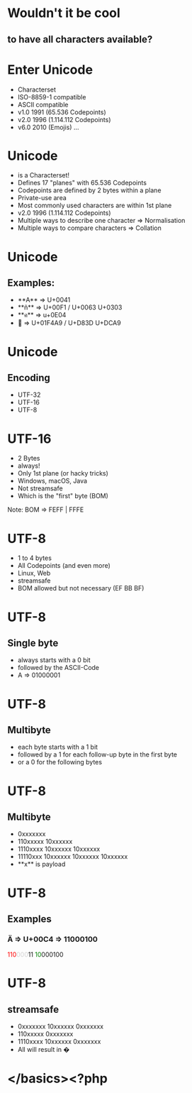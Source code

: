 # Wouldn't it be cool

## to have **all** characters available?



# Enter Unicode

* <!-- .element: class="fragment"-->Characterset
* <!-- .element: class="fragment"-->ISO-8859-1 compatible
* <!-- .element: class="fragment"-->ASCII compatible
* <!-- .element: class="fragment"-->v1.0 1991 (65.536 Codepoints)
* <!-- .element: class="fragment"-->v2.0 1996 (1.114.112 Codepoints)
* <!-- .element: class="fragment"-->v6.0 2010 (Emojis) …




# Unicode

* <!-- .element: class="fragment"-->is a Characterset!
* <!-- .element: class="fragment"-->Defines 17 "planes" with 65.536 Codepoints
* <!-- .element: class="fragment"-->Codepoints are defined by 2 bytes within a plane
* <!-- .element: class="fragment"-->Private-use area
* <!-- .element: class="fragment"-->Most commonly used characters are within 1st plane
* <!-- .element: class="fragment"-->v2.0 1996 (1.114.112 Codepoints)
* <!-- .element: class="fragment"-->Multiple ways to describe one character => Normalisation
* <!-- .element: class="fragment"-->Multiple ways to compare characters => Collation



# Unicode

## Examples:

* <!-- .element: class="fragment"-->**A** => U+0041
* <!-- .element: class="fragment"-->**ñ** => U+00F1 / U+0063 U+0303
* <!-- .element: class="fragment"-->**ค** => u+0E04
* <!-- .element: class="fragment"-->💩 => U+01F4A9 / U+D83D U+DCA9



# Unicode

## Encoding

* <!-- .element: class="fragment"-->UTF-32
* <!-- .element: class="fragment"-->UTF-16
* <!-- .element: class="fragment"-->UTF-8



# UTF-16

* <!-- .element: class="fragment"-->2 Bytes
* <!-- .element: class="fragment"-->always!
* <!-- .element: class="fragment"-->Only 1st plane (or hacky tricks)
* <!-- .element: class="fragment"-->Windows, macOS, Java
* <!-- .element: class="fragment"-->Not streamsafe
* <!-- .element: class="fragment"-->Which is the "first" byte (BOM)

Note: BOM => FEFF | FFFE



# UTF-8

* <!-- .element: class="fragment"-->1 to 4 bytes
* <!-- .element: class="fragment"-->All Codepoints (and even more)
* <!-- .element: class="fragment"-->Linux, Web
* <!-- .element: class="fragment"-->streamsafe
* <!-- .element: class="fragment"-->BOM allowed but not necessary (EF BB BF)



# UTF-8

## Single byte

* <!-- .element: class="fragment"-->always starts with a 0 bit
* <!-- .element: class="fragment"-->followed by the ASCII-Code
* <!-- .element: class="fragment"-->A => 01000001



# UTF-8

## Multibyte

* <!-- .element: class="fragment"-->each byte starts with a 1 bit
* <!-- .element: class="fragment"-->followed by a 1 for each follow-up byte in the first byte
* <!-- .element: class="fragment"-->or a 0 for the following bytes



# UTF-8

## Multibyte

* <!-- .element: class="fragment"-->0xxxxxxx
* <!-- .element: class="fragment"-->110xxxxx 10xxxxxx
* <!-- .element: class="fragment"-->1110xxxx 10xxxxxx 10xxxxxx
* <!-- .element: class="fragment"-->11110xxx 10xxxxxx 10xxxxxx 10xxxxxx
* <!-- .element: class="fragment"-->**x** is payload



# UTF-8

## Examples

### **Ä** => U+00C4 => 11000100

<span style="color:red">110</span><span style="color:lightgray">000</span>11 <span style="color:green">10</span>000100



# UTF-8

## streamsafe

* <!-- .element: class="fragment"-->0xxxxxxx 10xxxxxx 0xxxxxxx
* <!-- .element: class="fragment"-->110xxxxx 0xxxxxxx
* <!-- .element: class="fragment"-->1110xxxx 10xxxxxx 0xxxxxxx
* <!-- .element: class="fragment"--> All will result in �



# &lt;/basics><?php
